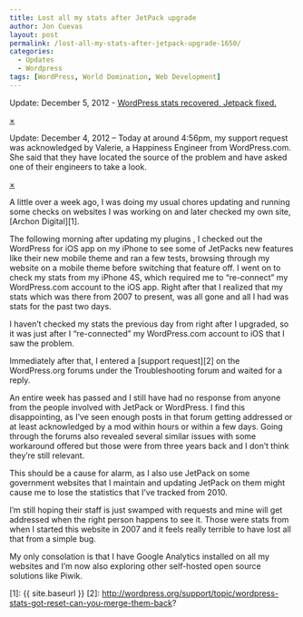 ```yaml
---
title: Lost all my stats after JetPack upgrade
author: Jon Cuevas
layout: post
permalink: /lost-all-my-stats-after-jetpack-upgrade-1650/
categories:
  - Updates
  - Wordpress
tags: [WordPress, World Domination, Web Development]
---
```

<div class="alert-box secondary">
  <p>
    Update: December 5, 2012 - <a href="{{ site.baseurl }}/stats-recovered-jetpack-fixed-1664/">WordPress stats recovered, Jetpack fixed.</a>
  </p>
  
  <a href="" class="close">&times;</a>
</div>

<div class="alert-box secondary">
  <p>
    Update: December 4, 2012 &#8211; Today at around 4:56pm, my support request was acknowledged by Valerie, a Happiness Engineer from WordPress.com. She said that they have located the source of the problem and have asked one of their engineers to take a look.
  </p>
  
  <a href="" class="close">&times;</a>
</div>

A little over a week ago, I was doing my usual chores updating and running some checks on websites I was working on and later checked my own site, [Archon Digital][1].

The following morning after updating my plugins , I checked out the WordPress for iOS app on my iPhone to see some of JetPacks new features like their new mobile theme and ran a few tests, browsing through my website on a mobile theme before switching that feature off. I went on to check my stats from my iPhone 4S, which required me to &#8220;re-connect&#8221; my WordPress.com account to the iOS app. Right after that I realized that my stats which was there from 2007 to present, was all gone and all I had was stats for the past two days.

<div class="alignleft">
</div>

I haven&#8217;t checked my stats the previous day from right after I upgraded, so it was just after I &#8220;re-connected&#8221; my WordPress.com account to iOS that I saw the problem.

Immediately after that, I entered a [support request][2] on the WordPress.org forums under the Troubleshooting forum and waited for a reply.

An entire week has passed and I still have had no response from anyone from the people involved with JetPack or WordPress. I find this disappointing, as I&#8217;ve seen enough posts in that forum getting addressed or at least acknowledged by a mod within hours or within a few days. Going through the forums also revealed several similar issues with some workaround offered but those were from three years back and I don&#8217;t think they&#8217;re still relevant.

This should be a cause for alarm, as I also use JetPack on some government websites that I maintain and updating JetPack on them might cause me to lose the statistics that I&#8217;ve tracked from 2010.

I&#8217;m still hoping their staff is just swamped with requests and mine will get addressed when the right person happens to see it. Those were stats from when I started this website in 2007 and it feels really terrible to have lost all that from a simple bug.

My only consolation is that I have Google Analytics installed on all my websites and I&#8217;m now also exploring other self-hosted open source solutions like Piwik.

 [1]: {{ site.baseurl }}
 [2]: http://wordpress.org/support/topic/wordpress-stats-got-reset-can-you-merge-them-back?